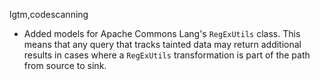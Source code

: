 lgtm,codescanning
* Added models for Apache Commons Lang's `RegExUtils` class. This means that any query that tracks tainted data may return additional results in cases where a `RegExUtils` transformation is part of the path from source to sink.
